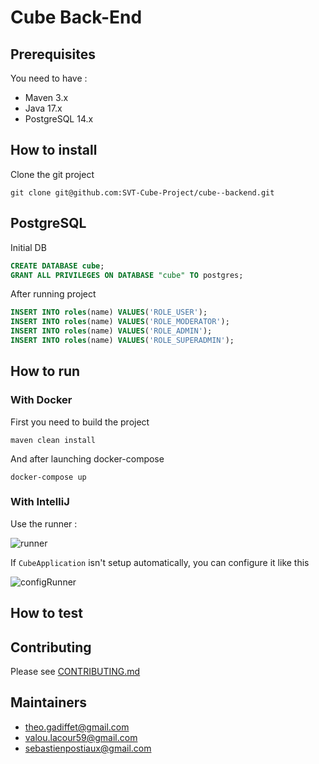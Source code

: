# Cube Back-End

## Prerequisites

You need to have :

* Maven 3.x
* Java 17.x
* PostgreSQL 14.x

## How to install

Clone the git project

```shell
git clone git@github.com:SVT-Cube-Project/cube--backend.git
```

## PostgreSQL

Initial DB

```SQL
CREATE DATABASE cube;
GRANT ALL PRIVILEGES ON DATABASE "cube" TO postgres;
```

After running project

```SQL
INSERT INTO roles(name) VALUES('ROLE_USER');
INSERT INTO roles(name) VALUES('ROLE_MODERATOR');
INSERT INTO roles(name) VALUES('ROLE_ADMIN');
INSERT INTO roles(name) VALUES('ROLE_SUPERADMIN');
```

## How to run

### With Docker

First you need to build the project

```shell
maven clean install
```

And after launching docker-compose

```shell
docker-compose up
```

### With IntelliJ

Use the runner :

![runner](https://user-images.githubusercontent.com/56682141/157540985-2da33548-91ec-477d-a299-eba14fc673d8.png)

If `CubeApplication` isn't setup automatically, you can configure it like this

![configRunner](https://user-images.githubusercontent.com/56682141/157540860-eb1e5439-7cc2-4247-ab36-74cb3648bd53.png)

## How to test

## Contributing

Please see [CONTRIBUTING.md](./CONTRIBUTING.md)

## Maintainers

* theo.gadiffet@gmail.com
* valou.lacour59@gmail.com
* sebastienpostiaux@gmail.com